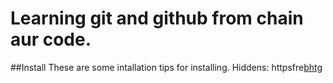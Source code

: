 # Learning git and github from chain aur code.

##Install
These are some intallation tips for installing.
Hiddens: httpsfre[bhtg](wqewfregtr.github.com/hiddens/hiddens.html) 
